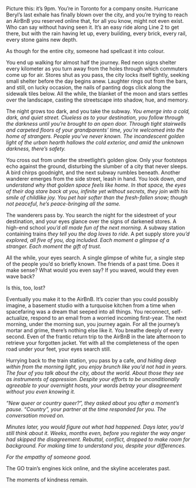 Picture this: it’s 9pm. You’re in Toronto for a company onsite. Hurricane Beryl’s last exhale has finally blown over the city, and you’re trying to reach an AirBnB you reserved online that, for all you know, might not even exist. Who can say without having seen it. It’s an easy ride along Line 2 to get there, but with the rain having let up, every building, every brick, every rail, every stone gains new depth.

As though for the entire city, someone had spellcast it into colour.

You end up walking for almost half the journey. Red neon signs shelter every kilometer as you turn away from the holes through which commuters come up for air. Stores shut as you pass, the city locks itself tightly, seeking small shelter before the day begins anew. Laughter rings out from the bars, and still, on lucky occasion, the nails of panting dogs click along the sidewalk tiles below. All the while, the blanket of the moon and stars settles over the landscape, casting the streetscape into shadow, hue, and memory.

The night grows too dark, and you take the subway. _You emerge into a cold, dark, and quiet street. Clueless as to your destination, you follow through the darkness until you’re brought to an open door. Through tight stairwells and carpeted floors of your grandparents’ time, you’re welcomed into the home of strangers. People you’ve never known. The incandescent golden light of the urban hearth hallows the cold exterior, and amid the unknown darkness, there’s safety._

You cross out from under the streetlight’s golden glow. Only your footsteps echo against the ground, disturbing the slumber of a city that never sleeps. A bird chirps goodnight, and the next subway rumbles beneath. Another wanderer emerges from the side street, leash in hand. You look down, _and understand why that golden space feels like home. In that space, the eyes of their dog stare back at you, infinite yet without secrets, they join with his smile of childlike joy. You pet hair softer than the fresh-fallen snow; though not peaceful, he’s peace-bringing all the same._

The wanderers pass by. You search the night for the sidestreet of your destination, and your eyes glance over the signs of darkened stores. A high-end school _you’d all made fun of the next morning_. A subway station containing trains _they tell you the dog loves to ride_. A pet supply store _you’d explored, all five of you, dog included_. _Each moment a glimpse of a stranger. Each moment the gift of trust._

All the while, your eyes search. A single glimpse of white fur, a single step of the people you’d so briefly known. The friends of a past time. Does it make sense? What would you even say? If you waved, would they even wave back? 

Is this, too, lost?

Eventually you make it to the AirBnB. It’s cozier than you could possibly imagine, a basement studio with a turquoise kitchen from a time when spacefaring was a dream that seeped into all things. You reconnect, self-actualize, respond to an email from a worried incoming first-year. The next morning, under the morning sun, you journey again. For all the journey’s mortar and grime, there’s nothing else like it. You breathe deeply of every second. Even of the frantic return trip to the AirBnB in the late afternoon to retrieve your forgotten jacket. Yet with all the completeness of the open road under your feet, your eyes search still.

Hurrying back to the train station, you pass by a cafe, _and hiding deep within from the morning light, you enjoy brunch like you’d not had in years. The four of you talk about the city, about the world. About those they see as instruments of oppression. Despite your efforts to be unconditionally agreeable to your overnight hosts, your words betray your disagreement without you even knowing it._

_“New queer or country queer?”, they asked about you after a moment’s pause. “Country”, your partner at the time responded for you. The conversation moved on._

_Minutes later, you would figure out what had happened. Days later, you’d still think about it. Weeks, months even, before you register the way anger had skipped the disagreement. Rebuttal, conflict, dropped to make room for background. For making time to understand you, despite your differences._

_For the empathy of someone good._

The GO train’s engines kick online, and the skyline accelerates past.

The moments of kindness remain.
